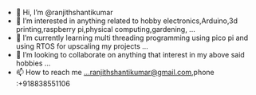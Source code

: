 - 👋 Hi, I’m @ranjithshantikumar
- 👀 I’m interested in anything related to hobby electronics,Arduino,3d printing,raspberry pi,physical computing,gardening,  ...
- 🌱 I’m currently learning multi threading programming using pico pi and using RTOS for upscaling my projects ...
- 💞️ I’m looking to collaborate on anything that interest in my above said hobbies ...
- 📫 How to reach me ...ranjithshantikumar@gmail.com,phone :+918838551106

<!---
ranjithshantikumar/ranjithshantikumar is a ✨ special ✨ repository because its `README.md` (this file) appears on your GitHub profile.
You can click the Preview link to take a look at your changes.
--->
